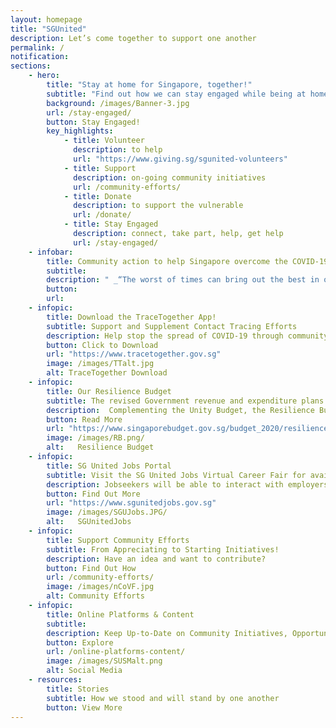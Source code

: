 ```yaml
---
layout: homepage
title: "SGUnited"
description: Let’s come together to support one another
permalink: /
notification: 
sections:
    - hero:
        title: "Stay at home for Singapore, together!"
        subtitle: "Find out how we can stay engaged while being at home"
        background: /images/Banner-3.jpg
        url: /stay-engaged/
        button: Stay Engaged!
        key_highlights:
            - title: Volunteer
              description: to help
              url: "https://www.giving.sg/sgunited-volunteers" 
            - title: Support
              description: on-going community initiatives 
              url: /community-efforts/
            - title: Donate
              description: to support the vulnerable
              url: /donate/                           
            - title: Stay Engaged
              description: connect, take part, help, get help
              url: /stay-engaged/            
    - infobar:
        title: Community action to help Singapore overcome the COVID-19    
        subtitle: 
        description: " _“The worst of times can bring out the best in our people. How we respond to it, how our nation comes together, will show much about our values as a people, and the principles we hold dear…. These four weeks of circuit breaking will feel unusual and unnatural. The challenge is to help ourselves and others stay home and do so purposefully and positively.”_ - DPM Heng Swee Keat, Solidarity Budget Speech, 7 Apr 2020"
        button:
        url:
    - infopic:
        title: Download the TraceTogether App!
        subtitle: Support and Supplement Contact Tracing Efforts
        description: Help stop the spread of COVID-19 through community-driven contact tracing. 
        button: Click to Download
        url: "https://www.tracetogether.gov.sg"
        image: /images/TTalt.jpg
        alt: TraceTogether Download
    - infopic:
        title: Our Resilience Budget
        subtitle: The revised Government revenue and expenditure plans for the current financial year
        description:  Complementing the Unity Budget, the Resilience Budget addresses the rapidly evolving COVID-19 situation and the impact on Singapore’s economy and society.
        button: Read More
        url: "https://www.singaporebudget.gov.sg/budget_2020/resilience-budget"
        image: /images/RB.png/
        alt:   Resilience Budget
    - infopic:
        title: SG United Jobs Portal
        subtitle: Visit the SG United Jobs Virtual Career Fair for available job opportunities
        description: Jobseekers will be able to interact with employers virtually for interviews, and access career-related resources and insights to assist them in their job search.         
        button: Find Out More
        url: "https://www.sgunitedjobs.gov.sg"
        image: /images/SGUJobs.JPG/
        alt:   SGUnitedJobs
    - infopic:
        title: Support Community Efforts
        subtitle: From Appreciating to Starting Initiatives!
        description: Have an idea and want to contribute?
        button: Find Out How
        url: /community-efforts/
        image: /images/nCoVF.jpg
        alt: Community Efforts
    - infopic:
        title: Online Platforms & Content
        subtitle: 
        description: Keep Up-to-Date on Community Initiatives, Opportunities and Content
        button: Explore
        url: /online-platforms-content/
        image: /images/SUSMalt.png
        alt: Social Media
    - resources:
        title: Stories
        subtitle: How we stood and will stand by one another
        button: View More
---
```

